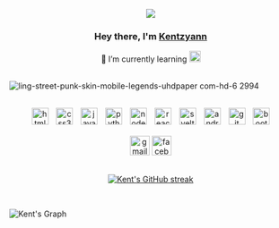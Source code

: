 <p align="center">
<img src="https://readme-typing-svg.demolab.com/?lines=Sir bon%20papasara%20ko%20please!;Ako%20ray%20gisaligan%20sa%20akong pamilya gud sir.&font=Fira%20Code&center=true&width=700&height=45&color=fff53a&vCenter=true&pause=1000&size=25" /></a>
</p>

<h3 align="center">Hey there, I'm <a href="https://github.com/Kentzyann">Kentzyann</a></h3>

<div align="center">
  <span>🌱 I’m currently learning </span>
  <img src="https://cdn.jsdelivr.net/gh/devicons/devicon/icons/react/react-original.svg" height="20" alt="react logo" />
</div>

<br />

![ling-street-punk-skin-mobile-legends-uhdpaper com-hd-6 2994](https://github.com/Kentzyann/KentZyann/assets/157568342/69a62ffd-0fd4-42e1-a625-6674a46473ae)

<br />

<div align="center">
  <img src="https://cdn.jsdelivr.net/gh/devicons/devicon/icons/html5/html5-original.svg" height="30" alt="html5 logo" />
  <img width="6" />
  <img src="https://cdn.jsdelivr.net/gh/devicons/devicon/icons/css3/css3-original.svg" height="30" alt="css3 logo" />
  <img width="6" />
  <img src="https://cdn.jsdelivr.net/gh/devicons/devicon/icons/javascript/javascript-original.svg" height="30" alt="javascript logo" />
  <img width="6" />
  <img src="https://cdn.jsdelivr.net/gh/devicons/devicon/icons/python/python-original.svg" height="30" alt="python logo" />
  <img width="6" />
  <img src="https://cdn.jsdelivr.net/gh/devicons/devicon/icons/nodejs/nodejs-original.svg" height="30" alt="nodejs logo" />
  <img width="6" />
  <img src="https://cdn.jsdelivr.net/gh/devicons/devicon/icons/react/react-original.svg" height="30" alt="react logo" />
  <img width="6" />
  <img src="https://cdn.jsdelivr.net/gh/devicons/devicon/icons/svelte/svelte-original.svg" height="30" alt="svelte logo" />
  <img width="6" />
  <img src="https://cdn.jsdelivr.net/gh/devicons/devicon/icons/android/android-original.svg" height="30" alt="android logo" />
  <img width="6" />
  <img src="https://cdn.jsdelivr.net/gh/devicons/devicon/icons/git/git-original.svg" height="30" alt="git logo" />
  <img width="6" />
  <img src="https://cdn.jsdelivr.net/gh/devicons/devicon/icons/bootstrap/bootstrap-original.svg" height="30" alt="bootstrap logo" />
</div>

<br />

<div align="center">
  <img src="https://img.shields.io/static/v1?message=Gmail&logo=gmail&label=&color=D14836&logoColor=white&labelColor=&style=for-the-badge" height="35" alt="gmail logo" />
  <img src="https://img.shields.io/static/v1?message=Facebook&logo=facebook&label=&color=1877F2&logoColor=white&labelColor=&style=for-the-badge" height="35" alt="facebook logo" />
</div>

<br />

<p align="center">
  <a href="https://github.com/KentZyann">
    <img src="https://github-readme-streak-stats.herokuapp.com/?user=KentZyann&theme=radical&border=7F3FBF&background=0D1117" alt="Kent's GitHub streak"/>
  </a>
</p>

<br />

![Kent's Graph](https://github-readme-activity-graph.vercel.app/graph?username=KentZyann&custom_title=Kent%20Zyann's%20GitHub%20Activity%20Graph&bg_color=0D1117&color=7F3FBF&line=7F3FBF&point=7F3FBF&area_color=FFFFFF&title_color=FFFFFF&area=true)
